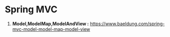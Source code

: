 # Spring MVC
1. **Model,ModelMap,ModelAndView :** https://www.baeldung.com/spring-mvc-model-model-map-model-view
